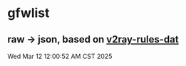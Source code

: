 # gfwlist
## raw -> json, based on [v2ray-rules-dat](https://github.com/Loyalsoldier/v2ray-rules-dat)
Wed Mar 12 12:00:52 AM CST 2025

